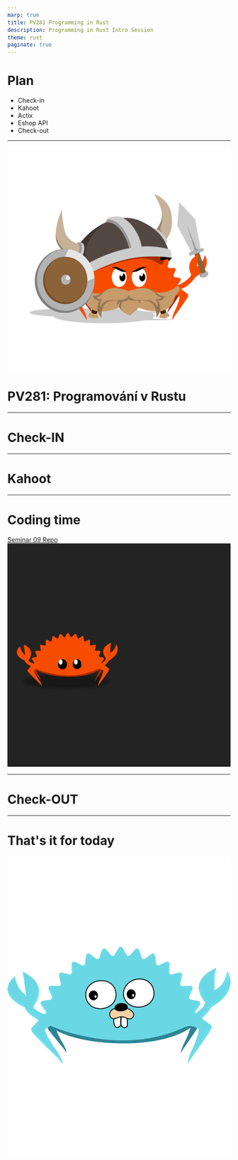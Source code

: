 ```yaml
---
marp: true
title: PV281 Programming in Rust
description: Programming in Rust Intro Session
theme: rust
paginate: true
---
```


# Plan

- Check-in
- Kahoot
- Actix
- Eshop API
- Check-out

---

![w:512 h:512](./assets/rust-logo-1.png)

# <!--fit--> PV281: Programování v Rustu

---

# <!--fit--> Check-IN

---

# <!--fit--> Kahoot 

---

# Coding time

[Seminar 09 Repo](https://gitlab.fi.muni.cz/pv281/seminar-exercises/week-09-eshop-api)
![w:540 h:540](./assets/ferris-dancing.gif)

---

# <!--fit--> Check-OUT

---

# That's it for today 

![w:300 h:400](./assets/go-ferris-transparent.png)

